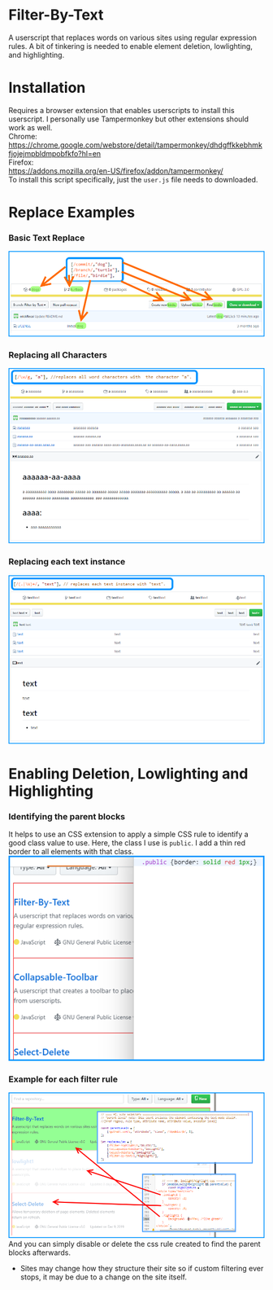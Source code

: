 # Filter-By-Text
A userscript that replaces words on various sites using regular expression rules.
A bit of tinkering is needed to enable element deletion, lowlighting, and highlighting.

# Installation
Requires a browser extension that enables userscripts to install this userscript. I personally use Tampermonkey but other extensions should work as well.  
Chrome:  
https://chrome.google.com/webstore/detail/tampermonkey/dhdgffkkebhmkfjojejmpbldmpobfkfo?hl=en  
Firefox:  
https://addons.mozilla.org/en-US/firefox/addon/tampermonkey/  
To install this script specifically, just the <code>user.js</code> file needs to downloaded.

# Replace Examples
### Basic Text Replace
![Basic Text Replace](/examples/aa.%20basic%20replace.png)
### Replacing all Characters
![Replacing all Characters](/examples/ab.%20replace%20all%20characters.png)
### Replacing each text instance
![Replacing each text instance](/examples/ac.%20replace%20by%20text.png)

# Enabling Deletion, Lowlighting and Highlighting
### Identifying the parent blocks
It helps to use an CSS extension to apply a simple CSS rule to identify a good class value to use.
Here, the class I use is <code>public</code>. I add a thin red border to all elements with that class.
![Identifying the parent blocks](/examples/ba.%20borders.png)
### Example for each filter rule
![Example for each filter rule](/examples/bb.%20highlight%20lowlight%20example.png)
And you can simply disable or delete the css rule created to find the parent blocks afterwards.  
* Sites may change how they structure their site so if custom filtering ever stops, it may be due to a change on the site itself.
